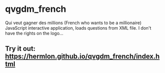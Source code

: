 # qvgdm_french
Qui veut gagner des millions (French who wants to be a millionaire)
JavaScript interactive application, loads questions from XML file. I don't have the rights on the logo...

## Try it out: https://hermlon.github.io/qvgdm_french/index.html

